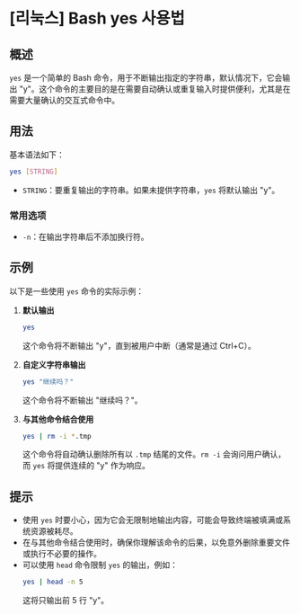 # [리눅스] Bash yes 사용법

## 概述
`yes` 是一个简单的 Bash 命令，用于不断输出指定的字符串，默认情况下，它会输出 "y"。这个命令的主要目的是在需要自动确认或重复输入时提供便利，尤其是在需要大量确认的交互式命令中。

## 用法
基本语法如下：
```bash
yes [STRING]
```
- `STRING`：要重复输出的字符串。如果未提供字符串，`yes` 将默认输出 "y"。

### 常用选项
- `-n`：在输出字符串后不添加换行符。

## 示例
以下是一些使用 `yes` 命令的实际示例：

1. **默认输出**
   ```bash
   yes
   ```
   这个命令将不断输出 "y"，直到被用户中断（通常是通过 Ctrl+C）。

2. **自定义字符串输出**
   ```bash
   yes "继续吗？"
   ```
   这个命令将不断输出 "继续吗？"。

3. **与其他命令结合使用**
   ```bash
   yes | rm -i *.tmp
   ```
   这个命令将自动确认删除所有以 `.tmp` 结尾的文件。`rm -i` 会询问用户确认，而 `yes` 将提供连续的 "y" 作为响应。

## 提示
- 使用 `yes` 时要小心，因为它会无限制地输出内容，可能会导致终端被填满或系统资源被耗尽。
- 在与其他命令结合使用时，确保你理解该命令的后果，以免意外删除重要文件或执行不必要的操作。
- 可以使用 `head` 命令限制 `yes` 的输出，例如：
  ```bash
  yes | head -n 5
  ```
  这将只输出前 5 行 "y"。